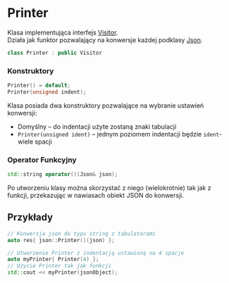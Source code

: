 # Printer

Klasa implementująca interfejs [Visitor](./Visitor.md).  
Działa jak funktor pozwalający na konwersje każdej podklasy [Json](../JsonTypes/Json.md).

```cpp
class Printer : public Visitor
```

### Konstruktory

```cpp
Printer() = default;  
Printer(unsigned indent);  
```

Klasa posiada dwa konstruktory pozwalające na wybranie ustawień konwersji:

- Domyślny – do indentacji użyte zostaną znaki tabulacji
- `Printer(unsigned ident)` – jednym poziomem indentacji będzie `ident`-wiele spacji

### Operator Funkcyjny

```cpp
std::string operator()(Json& json);
```

Po utworzeniu klasy można skorzystać z niego (wielokrotnie) tak jak z funkcji, przekazując w nawiasach obiekt JSON do konwersji.
## Przykłady

```cpp
// Konwersja json do typu string z tabulatorami
auto res{ json::Printer()(json) };

// Utworzenie Printer z indentacją ustawioną na 4 spacje
auto myPrinter{ Printer(4) };
// Użycie Printer tak jak funkcji
std::cout << myPrinter(jsonObject);
```
